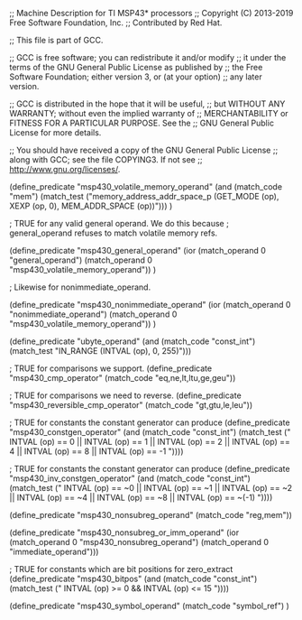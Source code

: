 ;;  Machine Description for TI MSP43* processors
;;  Copyright (C) 2013-2019 Free Software Foundation, Inc.
;;  Contributed by Red Hat.

;; This file is part of GCC.

;; GCC is free software; you can redistribute it and/or modify
;; it under the terms of the GNU General Public License as published by
;; the Free Software Foundation; either version 3, or (at your option)
;; any later version.

;; GCC is distributed in the hope that it will be useful,
;; but WITHOUT ANY WARRANTY; without even the implied warranty of
;; MERCHANTABILITY or FITNESS FOR A PARTICULAR PURPOSE.  See the
;; GNU General Public License for more details.

;; You should have received a copy of the GNU General Public License
;; along with GCC; see the file COPYING3.  If not see
;; <http://www.gnu.org/licenses/>.

(define_predicate "msp430_volatile_memory_operand"
  (and (match_code "mem")
       (match_test ("memory_address_addr_space_p (GET_MODE (op), XEXP (op, 0), MEM_ADDR_SPACE (op))")))
)

; TRUE for any valid general operand.  We do this because
; general_operand refuses to match volatile memory refs.

(define_predicate "msp430_general_operand"
  (ior (match_operand 0 "general_operand")
       (match_operand 0 "msp430_volatile_memory_operand"))
)

; Likewise for nonimmediate_operand.

(define_predicate "msp430_nonimmediate_operand"
  (ior (match_operand 0 "nonimmediate_operand")
       (match_operand 0 "msp430_volatile_memory_operand"))
)

(define_predicate "ubyte_operand"
  (and (match_code "const_int")
       (match_test "IN_RANGE (INTVAL (op), 0, 255)")))

; TRUE for comparisons we support.
(define_predicate "msp430_cmp_operator"
  (match_code "eq,ne,lt,ltu,ge,geu"))

; TRUE for comparisons we need to reverse.
(define_predicate "msp430_reversible_cmp_operator"
  (match_code "gt,gtu,le,leu"))

; TRUE for constants the constant generator can produce
(define_predicate "msp430_constgen_operator"
  (and (match_code "const_int")
       (match_test ("   INTVAL (op) == 0
		     || INTVAL (op) == 1
		     || INTVAL (op) == 2
		     || INTVAL (op) == 4
		     || INTVAL (op) == 8
		     || INTVAL (op) == -1 "))))

; TRUE for constants the constant generator can produce
(define_predicate "msp430_inv_constgen_operator"
  (and (match_code "const_int")
       (match_test ("   INTVAL (op) == ~0
		     || INTVAL (op) == ~1
		     || INTVAL (op) == ~2
		     || INTVAL (op) == ~4
		     || INTVAL (op) == ~8
		     || INTVAL (op) == ~(-1) "))))

(define_predicate "msp430_nonsubreg_operand"
  (match_code "reg,mem"))

(define_predicate "msp430_nonsubreg_or_imm_operand"
  (ior (match_operand 0 "msp430_nonsubreg_operand")
       (match_operand 0 "immediate_operand")))

; TRUE for constants which are bit positions for zero_extract
(define_predicate "msp430_bitpos"
  (and (match_code "const_int")
       (match_test ("   INTVAL (op) >= 0
		     && INTVAL (op) <= 15 "))))

(define_predicate "msp430_symbol_operand"
  (match_code "symbol_ref")
)
